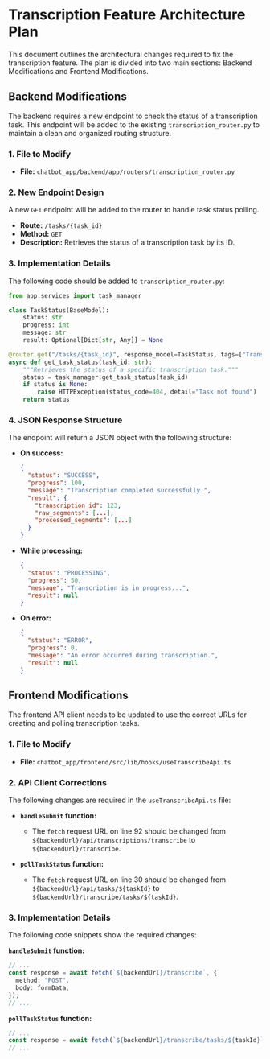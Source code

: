 # Transcription Feature Architecture Plan

This document outlines the architectural changes required to fix the transcription feature. The plan is divided into two main sections: Backend Modifications and Frontend Modifications.

## Backend Modifications

The backend requires a new endpoint to check the status of a transcription task. This endpoint will be added to the existing `transcription_router.py` to maintain a clean and organized routing structure.

### 1. File to Modify

- **File:** `chatbot_app/backend/app/routers/transcription_router.py`

### 2. New Endpoint Design

A new `GET` endpoint will be added to the router to handle task status polling.

- **Route:** `/tasks/{task_id}`
- **Method:** `GET`
- **Description:** Retrieves the status of a transcription task by its ID.

### 3. Implementation Details

The following code should be added to `transcription_router.py`:

```python
from app.services import task_manager

class TaskStatus(BaseModel):
    status: str
    progress: int
    message: str
    result: Optional[Dict[str, Any]] = None

@router.get("/tasks/{task_id}", response_model=TaskStatus, tags=["Transcription"])
async def get_task_status(task_id: str):
    """Retrieves the status of a specific transcription task."""
    status = task_manager.get_task_status(task_id)
    if status is None:
        raise HTTPException(status_code=404, detail="Task not found")
    return status
```

### 4. JSON Response Structure

The endpoint will return a JSON object with the following structure:

- **On success:**
  ```json
  {
    "status": "SUCCESS",
    "progress": 100,
    "message": "Transcription completed successfully.",
    "result": {
      "transcription_id": 123,
      "raw_segments": [...],
      "processed_segments": [...]
    }
  }
  ```

- **While processing:**
  ```json
  {
    "status": "PROCESSING",
    "progress": 50,
    "message": "Transcription is in progress...",
    "result": null
  }
  ```

- **On error:**
  ```json
  {
    "status": "ERROR",
    "progress": 0,
    "message": "An error occurred during transcription.",
    "result": null
  }
  ```

## Frontend Modifications

The frontend API client needs to be updated to use the correct URLs for creating and polling transcription tasks.

### 1. File to Modify

- **File:** `chatbot_app/frontend/src/lib/hooks/useTranscribeApi.ts`

### 2. API Client Corrections

The following changes are required in the `useTranscribeApi.ts` file:

- **`handleSubmit` function:**
  - The `fetch` request URL on line 92 should be changed from `${backendUrl}/api/transcriptions/transcribe` to `${backendUrl}/transcribe`.

- **`pollTaskStatus` function:**
  - The `fetch` request URL on line 30 should be changed from `${backendUrl}/api/tasks/${taskId}` to `${backendUrl}/transcribe/tasks/${taskId}`.

### 3. Implementation Details

The following code snippets show the required changes:

**`handleSubmit` function:**

```typescript
// ...
const response = await fetch(`${backendUrl}/transcribe`, {
  method: "POST",
  body: formData,
});
// ...
```

**`pollTaskStatus` function:**

```typescript
// ...
const response = await fetch(`${backendUrl}/transcribe/tasks/${taskId}`);
// ...
